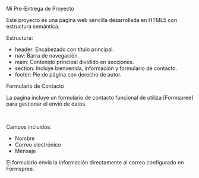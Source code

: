 Mi Pre-Entrega de Proyecto



Este proyecto es una página web sencilla desarrollada en HTML5 con estructura semántica.



Estructura:



* header: Encabezado con título principal.
* nav: Barra de navegación.
* main: Contenido principal dividido en secciones.
* section: Incluye bienvenida, información y formulario de contacto.
* footer: Pie de página con derecho de autor.



Formulario de Contacto



La pagina incluye un formulario de contacto funcional de utiliza \[Formspree] para gestionar el envió de datos.

&nbsp;

Campos incluidos:

* Nombre
* Correo electrónico
* Mensaje



El formulario envía la información directamente al correo configurado en Formspree.  

